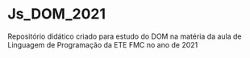 # Js_DOM_2021
Repositório didático criado para estudo do DOM na matéria da aula de Linguagem de Programação da ETE FMC no ano de 2021
